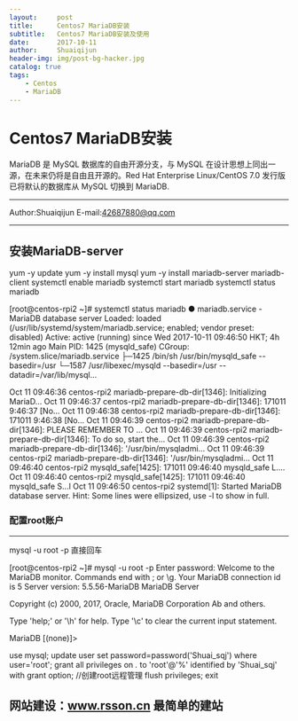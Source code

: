 ```yaml
---
layout:     post
title:      Centos7 MariaDB安装
subtitle:   Centos7 MariaDB安装及使用
date:       2017-10-11
author:     Shuaiqijun
header-img: img/post-bg-hacker.jpg
catalog: true
tags:
    - Centos
    - MariaDB
---
```


Centos7 MariaDB安装
===========================
MariaDB 是 MySQL 数据库的自由开源分支，与 MySQL 在设计思想上同出一源，在未来仍将是自由且开源的。Red Hat Enterprise Linux/CentOS 7.0 发行版已将默认的数据库从 MySQL 切换到 MariaDB.
****
Author:Shuaiqijun
E-mail:42687880@qq.com
****
## 安装MariaDB-server

yum -y update
yum -y install mysql
yum -y install mariadb-server mariadb-client
systemctl enable mariadb
systemctl start mariadb
systemctl status mariadb

[root@centos-rpi2 ~]# systemctl status mariadb
● mariadb.service - MariaDB database server
   Loaded: loaded (/usr/lib/systemd/system/mariadb.service; enabled; vendor preset: disabled)
   Active: active (running) since Wed 2017-10-11 09:46:50 HKT; 4h 12min ago
 Main PID: 1425 (mysqld_safe)
   CGroup: /system.slice/mariadb.service
           ├─1425 /bin/sh /usr/bin/mysqld_safe --basedir=/usr
           └─1587 /usr/libexec/mysqld --basedir=/usr --datadir=/var/lib/mysql...

Oct 11 09:46:36 centos-rpi2 mariadb-prepare-db-dir[1346]: Initializing MariaD...
Oct 11 09:46:37 centos-rpi2 mariadb-prepare-db-dir[1346]: 171011  9:46:37 [No...
Oct 11 09:46:38 centos-rpi2 mariadb-prepare-db-dir[1346]: 171011  9:46:38 [No...
Oct 11 09:46:39 centos-rpi2 mariadb-prepare-db-dir[1346]: PLEASE REMEMBER TO ...
Oct 11 09:46:39 centos-rpi2 mariadb-prepare-db-dir[1346]: To do so, start the...
Oct 11 09:46:39 centos-rpi2 mariadb-prepare-db-dir[1346]: '/usr/bin/mysqladmi...
Oct 11 09:46:39 centos-rpi2 mariadb-prepare-db-dir[1346]: '/usr/bin/mysqladmi...
Oct 11 09:46:40 centos-rpi2 mysqld_safe[1425]: 171011 09:46:40 mysqld_safe L....
Oct 11 09:46:40 centos-rpi2 mysqld_safe[1425]: 171011 09:46:40 mysqld_safe S...l
Oct 11 09:46:50 centos-rpi2 systemd[1]: Started MariaDB database server.
Hint: Some lines were ellipsized, use -l to show in full.


### 配置root账户
-----------
mysql -u root -p
直接回车

[root@centos-rpi2 ~]# mysql -u root -p
Enter password: 
Welcome to the MariaDB monitor.  Commands end with ; or \g.
Your MariaDB connection id is 5
Server version: 5.5.56-MariaDB MariaDB Server

Copyright (c) 2000, 2017, Oracle, MariaDB Corporation Ab and others.

Type 'help;' or '\h' for help. Type '\c' to clear the current input statement.

MariaDB [(none)]> 

use mysql;
update user set password=password('Shuai_sqj') where user='root';
grant all privileges on *.* to 'root'@'%' identified by 'Shuai_sqj' with grant option;   //创建root远程管理
flush privileges;
exit



网站建设：www.rsson.cn 最简单的建站
--------------------------------
[csdn]:http://blog.csdn.net/shuaiqijun "我的博客"
[zhihu]:https://www.zhihu.com/people/jellywong "我的知乎，欢迎关注"
[weibo]:http://weibo.com/linpiaochen
[baidu-logo]:http://www.baidu.com/img/bdlogo.gif "百度logo"
[weibo-logo]:/img/weibo.png "点击图片进入我的微博"
[csdn-logo]:/img/csdn.png "我的CSDN博客"
[foryou]:https://github.com/shuaiqijun/ImageCache/raw/master/Logo/foryou.gif

